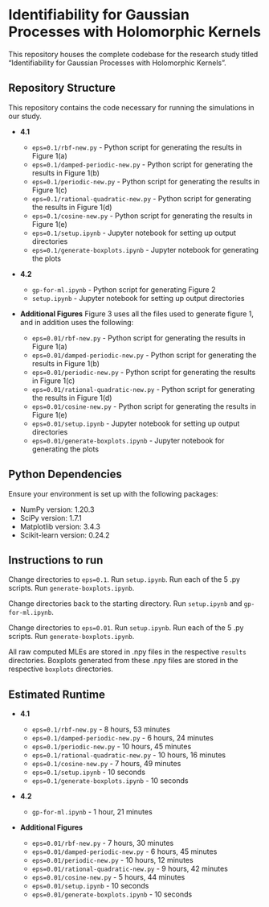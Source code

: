 # Identifiability for Gaussian Processes with Holomorphic Kernels

This repository houses the complete codebase for the research study titled “Identifiability for Gaussian Processes with Holomorphic Kernels”. 

## Repository Structure

This repository contains the code necessary for running the simulations in our study.

- **4.1**

  - `eps=0.1/rbf-new.py` - Python script for generating the results in Figure 1(a)
  - `eps=0.1/damped-periodic-new.py` - Python script for generating the results in Figure 1(b)
  - `eps=0.1/periodic-new.py` - Python script for generating the results in Figure 1(c)
  - `eps=0.1/rational-quadratic-new.py` - Python script for generating the results in Figure 1(d)
  - `eps=0.1/cosine-new.py` - Python script for generating the results in Figure 1(e)
  - `eps=0.1/setup.ipynb` - Jupyter notebook for setting up output directories
  - `eps=0.1/generate-boxplots.ipynb` - Jupyter notebook for generating the plots 

- **4.2**
  - `gp-for-ml.ipynb` - Python script for generating Figure 2
  - `setup.ipynb` - Jupyter notebook for setting up output directories

- **Additional Figures**
    Figure 3 uses all the files used to generate figure 1, and in addition uses the following:
  - `eps=0.01/rbf-new.py` - Python script for generating the results in Figure 1(a)
  - `eps=0.01/damped-periodic-new.py` - Python script for generating the results in Figure 1(b)
  - `eps=0.01/periodic-new.py` - Python script for generating the results in Figure 1(c)
  - `eps=0.01/rational-quadratic-new.py` - Python script for generating the results in Figure 1(d)
  - `eps=0.01/cosine-new.py` - Python script for generating the results in Figure 1(e)
  - `eps=0.01/setup.ipynb` - Jupyter notebook for setting up output directories
  - `eps=0.01/generate-boxplots.ipynb` - Jupyter notebook for generating the plots 

## Python Dependencies

Ensure your environment is set up with the following packages:

- NumPy version: 1.20.3
- SciPy version: 1.7.1
- Matplotlib version: 3.4.3
- Scikit-learn version: 0.24.2

## Instructions to run
Change directories to `eps=0.1`. Run `setup.ipynb`. Run each of the 5 .py scripts. Run `generate-boxplots.ipynb`.

Change directories back to the starting directory. Run `setup.ipynb` and `gp-for-ml.ipynb`.

Change directories to `eps=0.01`. Run `setup.ipynb`. Run each of the 5 .py scripts. Run `generate-boxplots.ipynb`.

All raw computed MLEs are stored in .npy files in the respective `results` directories. Boxplots generated from these .npy files are stored in the respective `boxplots` directories.

## Estimated Runtime
- **4.1**

  - `eps=0.1/rbf-new.py` - 8 hours, 53 minutes
  - `eps=0.1/damped-periodic-new.py` - 6 hours, 24 minutes
  - `eps=0.1/periodic-new.py` - 10 hours, 45 minutes
  - `eps=0.1/rational-quadratic-new.py` - 10 hours, 16 minutes
  - `eps=0.1/cosine-new.py` - 7 hours, 49 minutes
  - `eps=0.1/setup.ipynb` - 10 seconds
  - `eps=0.1/generate-boxplots.ipynb` - 10 seconds 

- **4.2**
  - `gp-for-ml.ipynb` - 1 hour, 21 minutes

- **Additional Figures**
  - `eps=0.01/rbf-new.py` - 7 hours, 30 minutes
  - `eps=0.01/damped-periodic-new.py` - 6 hours, 45 minutes
  - `eps=0.01/periodic-new.py` - 10 hours, 12 minutes
  - `eps=0.01/rational-quadratic-new.py` - 9 hours, 42 minutes
  - `eps=0.01/cosine-new.py` - 5 hours, 44 minutes
  - `eps=0.01/setup.ipynb` - 10 seconds
  - `eps=0.01/generate-boxplots.ipynb` - 10 seconds